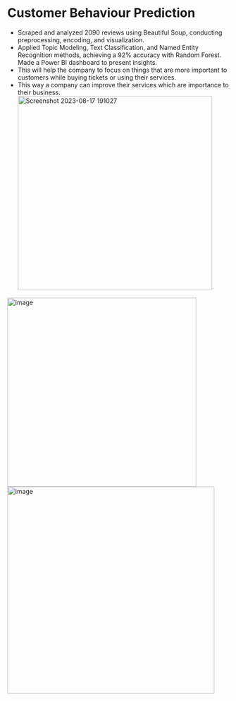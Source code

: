 # Customer Behaviour Prediction
- Scraped and analyzed 2090 reviews using Beautiful Soup, conducting preprocessing, encoding, and visualization.
- Applied Topic Modeling, Text Classification, and Named Entity Recognition methods, achieving a 92% accuracy with Random Forest. Made a Power BI dashboard to present insights.
- This will help the company to focus on things that are more important to customers while buying tickets or using their services.
- This way a company can improve their services which are importance to their business.
  <img width="441" alt="Screenshot 2023-08-17 191027" src="https://github.com/roshan9900/British_Airways_Virtual_Pro/assets/115538447/6f213b58-3eb2-4581-a648-f71c427b5ba1">
<img width="429" alt="image" src="https://github.com/roshan9900/British_Airways_Virtual_Pro/assets/115538447/57430662-44c4-45a1-9bcb-af21eb2a472a">
<img width="470" alt="image" src="https://github.com/roshan9900/British_Airways_Virtual_Pro/assets/115538447/45fe5309-a244-4da0-942a-65c27504b796">

